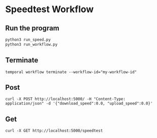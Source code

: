 # Speedtest Workflow


## Run the program

```bash
python3 run_speed.py
python3 run_workflow.py
```

## Terminate

```
temporal workflow terminate --workflow-id="my-workflow-id"
```

## Post

```
curl -X POST http://localhost:5000/ -H "Content-Type: application/json" -d '{"download_speed":0.0, "upload_speed":0.0}'
```
## Get

```
curl -X GET http://localhost:5000/speedtest
```